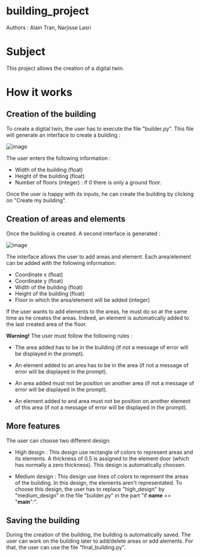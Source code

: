 # building_project
Authors : Alain Tran, Narjisse Lasri

# Subject
This project allows the creation of a digital twin.

# How it works

## Creation of the building
To create a digital twin, the user has to execute the file "builder.py". This file will generate an interface to create a building :

![image](https://user-images.githubusercontent.com/60067281/140500528-80538eaf-2a48-472f-884b-8f55e1d4f12a.png)

The user enters the following information : 
  * Width of the building (float)
  * Height of the building (float)
  * Number of floors (integer) : if 0 there is only a ground floor.

Once the user is happy with its inputs, he can create the building by clicking on "Create my building".

## Creation of areas and elements
Once the building is created. A second interface is generated :

![image](https://user-images.githubusercontent.com/60067281/140500991-7f1303eb-5541-4f46-87a5-27c23b6925d0.png)

The interface allows the user to add areas and element.
Each area/element can be added with the following information:
  * Coordinate x (float)
  * Coordinate y (float)
  * Width of the building (float)
  * Height of the building (float)
  * Floor in which the area/element will be added (integer)

If the user wants to add elements to the areas, he must do so at the same time as he creates the areas. Indeed, an element is automatically added to the last created area of the floor.

**Warning!** The user must follow the following rules :
  * The area added has to be in the building (if not a message of error will be displayed in the prompt).
  * An element added to an area has to be in the area (if not a message of error will be displayed in the prompt).

  * An area added must not be position on another area (if not a message of error will be displayed in the prompt).
  * An element added to and area must not be position on another element of this area (if not a message of error will be displayed in the prompt).

## More features
The user can choose two different design:
  * High design : 
This design use rectangle of colors to represent areas and its elements.
A thickness of 0.5 is assigned to the element door (which has normally a zero thickness).
This design is automatically choosen.

  * Medium design : 
This design use lines of colors to represent the areas of the building.
In this design, the elements aren't representated.
To choose this design, the user has to replace "high_design" by "medium_design" in the file "builder.py" in the part "if __name__ == "__main__":".

## Saving the building
During the creation of the building, the building is automatically saved. The user can work on the building later to add/delete areas or add alements. For that, the user can use the file "final_building.py".

